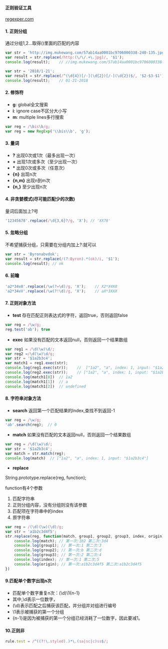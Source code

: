 #### 正则验证工具
[regexper.com](https://regexper.com/)
#### 1. 正则分组
通过分组$1,$2...取得()里面的匹配的内容
```javascript
var str = 'http://img.mukewang.com/57ab14aa0001bc9706000338-240-135.jpg';
var result = str.replace(/http:(\/\/.+\.jpg)/, '$1');
console.log(result);    // //img.mukewang.com/57ab14aa0001bc9706000338-240-135.jpg
```
```javascript
var str = '2018/1-21';
var result = str.replace(/^(\d{4})[/-](\d{2})[/-](\d{2})$/, '$2-$3-$1');
console.log(result);    // 01-21-2018
```
#### 2. 修饰符
* **g**: global全文搜索
* **i**: ignore case不区分大小写
* **m**: multiple lines多行搜索
```javascript
var reg = /\bis\b/g;
var reg = new RegExp('\\bis\\b', 'g');
```
#### 3. 量词
+ **?** 出现0次或1次（最多出现一次）
+ **+** 出现1次或多次（至少出现一次）
+ __*__ 出现0次或多次（任意次）
+ **{n}** 出现n次
+ **{n,m}** 出现n到m次
+ **{n,}** 至少出现n次
#### 4. 非贪婪模式(尽可能匹配少的次数)
量词后面加上?号
```javascript
'12345678'.replace(/\d{3,6}?/g, 'X'); // 'XX78'
```
#### 5. 忽略分组
不希望捕获分组，只需要在分组内加上?:就可以
```javascript
var str = 'Byronabvdok';
var result = str.replace(/(?:Byron).*(ok)/i, '$1');
console.log(result); // ok
```
#### 6. 前瞻
```javascript
'a2*34v8'.replace(/\w(?=\d)/g, 'X');    // X2*X4X8
'a2*34vV'.replace(/\w(?!\d)/g, 'X');    // aX*3XXX
```
#### 7. 正则对象方法
* __test__
存在匹配正则表达式的字符，返回true，否则返回false
```javascript
var reg = /\w/g;
reg.test('ab'); true
```
* __exec__
如果没有匹配的文本返回null，否则返回一个结果数组
```javascript
var reg1 = /\d(\w)\d/;
var reg2 =/\d(\w)\d/g;
var str = '$1a2b3c4';
var match1 = reg1.exec(str);
console.log(reg1.exec(str));	//	["1a2", "a", index: 1, input: "$1a2b3c4"]
console.log(reg2.exec(str));	// ["1a2", "a", index: 1, input: "$1a2b3c4"]
console.log(match1[0])	// 1a2
console.log(match1[1])	// a
console.log(match1[2])	// undefined

```
#### 8. 字符串对象方法
* __search__
返回第一个匹配结果的Index,查找不到返回-1
```javascript
var reg = /\w/g;
'ab'.search(reg);  // 0
```
* __match__
如果没有匹配的文本返回null，否则返回一个结果数组
```javascript
var reg = /\d(\w)\d/;
var str = '$1a2b3c4';
var match = str.match(reg);
console.log(match)	// ["1a2", "a", index: 1, input: "$1a2b3c4"]

```
* __replace__

String.prototype.replace(reg, function);

function有4个参数
1. 匹配字符串
2. 正则分组内容，没有分组则没有该参数
3. 匹配项在字符串中的index
4. 原字符串
```javascript
var reg = /(\d)(\w)(\d)/g;
var str = 'a1b2c3d4f5';
str.replace(reg, function(match, group1, group2, group3, index, origin) {
    console.log(match); // 第一次:1b2 第二次:3d4
    console.log(group1); // 第一次:1 第二次:3
    console.log(group2); // 第一次:b 第二次:d
    console.log(group3); // 第一次:2 第二次:4
    console.log(index); // 第一次:1 第二次:5
    console.log(origin); // 第一次:a1b2c3d4f5 第二次:a1b2c3d4f5
})

```

#### 9.匹配单个数字出现n次
* 匹配单个数字重复n次：(\d)\1{n-1}
* 其中,\d表示一位数字，
* (\d)表示匹配之后捕获该匹配，并分组并对组进行编号
* \1表示被捕获的第一个分组
* {n-1}是因为被捕获的第一个分组已经消耗了一位数字，因此要减1。

#### 10.正则非
```js
rule.test = /^((?!\.styled).)*\.(sa|sc|c)ss$/;
```